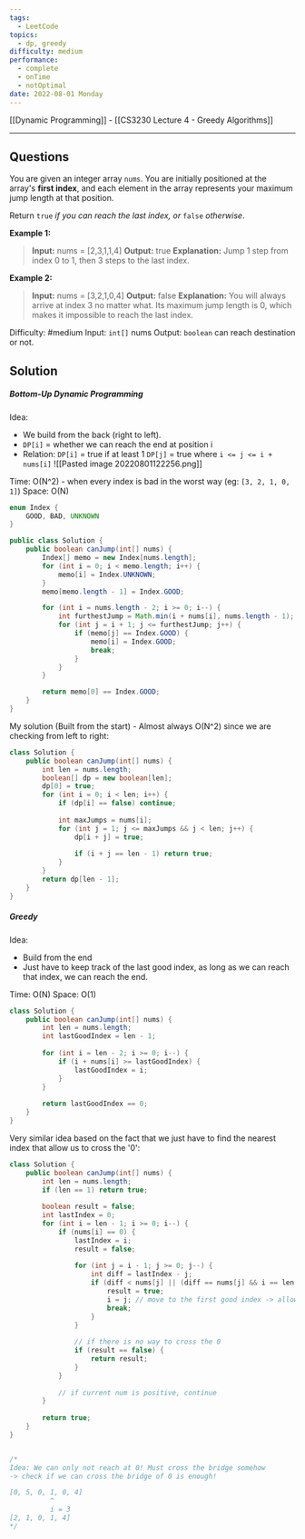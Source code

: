 ```yaml
---
tags:
  - LeetCode
topics:
  - dp, greedy
difficulty: medium
performance:
  - complete
  - onTime
  - notOptimal
date: 2022-08-01 Monday
---
```

[[Dynamic Programming]] - [[CS3230 Lecture 4 - Greedy Algorithms]]
- - - - - - - - - - - - - - - - - - - - - - - - - - - - -   
## Questions

You are given an integer array `nums`. You are initially positioned at the array's **first index**, and each element in the array represents your maximum jump length at that position.

Return `true` _if you can reach the last index, or_ `false` _otherwise_.

**Example 1:**

>**Input:** nums = [2,3,1,1,4]
**Output:** true
**Explanation:** Jump 1 step from index 0 to 1, then 3 steps to the last index.

**Example 2:**

>**Input:** nums = [3,2,1,0,4]
**Output:** false
**Explanation:** You will always arrive at index 3 no matter what. Its maximum jump length is 0, which makes it impossible to reach the last index.

Difficulty: #medium
Input: `int[]` nums
Output: `boolean` can reach destination or not.

## Solution
##### Bottom-Up Dynamic Programming
Idea: 
- We build from the back (right to left).
- `DP[i]` = whether we can reach the end at position i
- Relation: `DP[i]` = true if at least 1 `DP[j]` = true where `i <= j <= i + nums[i]`
![[Pasted image 20220801122256.png]]

Time: O(N^2) - when every index is bad in the worst way (eg: `[3, 2, 1, 0, 1]`)
Space: O(N)

```Java
enum Index {
    GOOD, BAD, UNKNOWN
}

public class Solution {
    public boolean canJump(int[] nums) {
        Index[] memo = new Index[nums.length];
        for (int i = 0; i < memo.length; i++) {
            memo[i] = Index.UNKNOWN;
        }
        memo[memo.length - 1] = Index.GOOD;

        for (int i = nums.length - 2; i >= 0; i--) {
            int furthestJump = Math.min(i + nums[i], nums.length - 1);
            for (int j = i + 1; j <= furthestJump; j++) {
                if (memo[j] == Index.GOOD) {
                    memo[i] = Index.GOOD;
                    break;
                }
            }
        }

        return memo[0] == Index.GOOD;
    }
}
```

My solution (Built from the start) - Almost always O(N^2) since we are checking from left to right:

```Java
class Solution {
    public boolean canJump(int[] nums) {
        int len = nums.length;
        boolean[] dp = new boolean[len];
        dp[0] = true;
        for (int i = 0; i < len; i++) {
            if (dp[i] == false) continue;
            
            int maxJumps = nums[i];
            for (int j = 1; j <= maxJumps && j < len; j++) {
                dp[i + j] = true;
                
                if (i + j == len - 1) return true;
            }
        }
        return dp[len - 1];
    }
}
```

##### Greedy
Idea: 
- Build from the end
- Just have to keep track of the last good index, as long as we can reach that index, we can reach the end.

Time: O(N)
Space: O(1)

```Java
class Solution {
    public boolean canJump(int[] nums) {
        int len = nums.length;
        int lastGoodIndex = len - 1;
        
        for (int i = len - 2; i >= 0; i--) {
            if (i + nums[i] >= lastGoodIndex) {
                lastGoodIndex = i;
            }
        }
        
        return lastGoodIndex == 0;
    }
}
```

Very similar idea based on the fact that we just have to find the nearest index that allow us to cross the '0':
```Java
class Solution {
    public boolean canJump(int[] nums) {
        int len = nums.length;
        if (len == 1) return true;
        
        boolean result = false;
        int lastIndex = 0;
        for (int i = len - 1; i >= 0; i--) {
            if (nums[i] == 0) {
                lastIndex = i;
                result = false;
                
                for (int j = i - 1; j >= 0; j--) {
                    int diff = lastIndex - j;
                    if (diff < nums[j] || (diff == nums[j] && i == len - 1)) {
                        result = true;
                        i = j; // move to the first good index -> allow 1 pass 
                        break;
                    }
                }
                
                // if there is no way to cross the 0
                if (result == false) {
                    return result;
                }
            }
            
            // if current num is positive, continue
        }
        
        return true;
    }
}


/*
Idea: We can only not reach at 0! Must cross the bridge somehow
-> check if we can cross the bridge of 0 is enough!

[0, 5, 0, 1, 0, 4]
          ^
          i = 3
[2, 1, 0, 1, 4]
*/
```